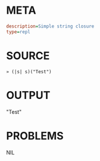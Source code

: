 # META
~~~ini
description=Simple string closure
type=repl
~~~
# SOURCE
~~~roc
» (|s| s)("Test")
~~~
# OUTPUT
"Test"
# PROBLEMS
NIL
